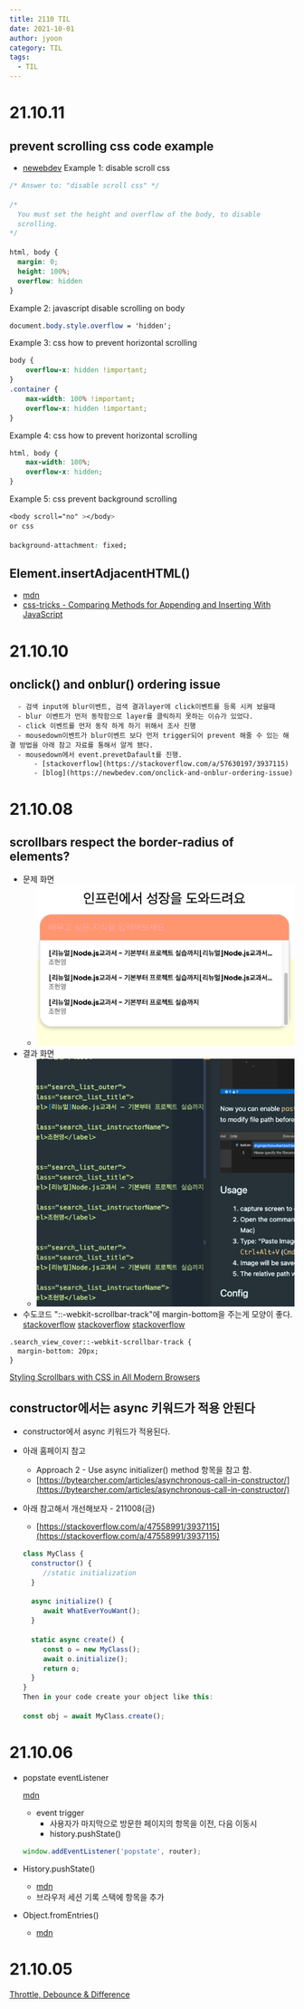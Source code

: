 ```yaml
---
title: 2110 TIL
date: 2021-10-01
author: jyoon
category: TIL
tags:
  - TIL
---
```

# 21.10.11

## prevent scrolling css code example

* [newebdev](https://newbedev.com/prevent-scrolling-css-code-example)
Example 1: disable scroll css

```css
/* Answer to: "disable scroll css" */

/*
  You must set the height and overflow of the body, to disable
  scrolling.
*/

html, body {
  margin: 0;
  height: 100%;
  overflow: hidden
}
```

Example 2: javascript disable scrolling on body

```css
document.body.style.overflow = 'hidden';
```

Example 3: css how to prevent horizontal scrolling

```css
body {
    overflow-x: hidden !important;
}
.container {
    max-width: 100% !important;
    overflow-x: hidden !important;
}
```

Example 4: css how to prevent horizontal scrolling

```css
html, body {
    max-width: 100%;
    overflow-x: hidden;
}
```

Example 5: css prevent background scrolling

```css
<body scroll="no" ></body>
or css

background-attachment: fixed;
```

## Element.insertAdjacentHTML()

* [mdn](https://developer.mozilla.org/en-US/docs/Web/API/Element/insertAdjacentHTML)
* [css-tricks - Comparing Methods for Appending and Inserting With JavaScript](https://css-tricks.com/comparing-methods-for-appending-and-inserting-with-javascript/)

# 21.10.10

## onclick() and onblur() ordering issue

      - 검색 input에 blur이벤트, 검색 결과layer에 click이벤트를 등록 시켜 놨을때
      - blur 이벤트가 먼저 동작함으로 layer를 클릭하지 못하는 이슈가 있었다.
      - click 이벤트를 먼저 동작 하게 하기 위해서 조사 진행
      - mousedown이벤트가 blur이벤트 보다 먼저 trigger되어 prevent 해줄 수 있는 해결 방법을 아래 참고 자료를 통해서 알게 됐다.
      - mousedown에서 event.prevetDafault를 진행.
          - [stackoverflow](https://stackoverflow.com/a/57630197/3937115)
          - [blog](https://newbedev.com/onclick-and-onblur-ordering-issue)

# 21.10.08

## scrollbars respect the border-radius of elements?

* 문제 화면
    * ![](imgs/2021-10-08-22-25-50.png)
* 결과 화면
    * ![](imgs/2021-10-08-22-24-58.png)
* 수도코드 "::-webkit-scrollbar-track"에 margin-bottom을 주는게 모양이 좋다.
[stackoverflow](https://stackoverflow.com/a/65059212/3937115)
[stackoverflow](https://stackoverflow.com/questions/50899642/scroll-with-undamaged-border-radius)
[stackoverflow](https://stackoverflow.com/questions/62789354/how-to-hide-scrollbar-thumb-in-border-radius-element)

```
.search_view_cover::-webkit-scrollbar-track {
  margin-bottom: 20px;
}
```

[Styling Scrollbars with CSS in All Modern Browsers](https://orangeable.com/css/scrollbars)

## constructor에서는 async 키워드가 적용 안된다

* constructor에서 async 키워드가 적용된다.
* 아래 홈페이지 참고
    * Approach 2 - Use async initializer() method 항목을 참고 함.
    * [https://bytearcher.com/articles/asynchronous-call-in-constructor/](https://bytearcher.com/articles/asynchronous-call-in-constructor/)
* 아래 참고해서 개선해보자 - 211008(금)
    * [https://stackoverflow.com/a/47558991/3937115](https://stackoverflow.com/a/47558991/3937115)

    ```jsx
    class MyClass {
      constructor() {
         //static initialization
      }

      async initialize() {
         await WhatEverYouWant();
      }

      static async create() {
         const o = new MyClass();
         await o.initialize();
         return o;
      }
    }
    Then in your code create your object like this:

    const obj = await MyClass.create();
    ```

# 21.10.06

* popstate eventListener

    [mdn]([https://developer.mozilla.org/en-US/docs/Web/API/Window/popstate_event](https://developer.mozilla.org/en-US/docs/Web/API/Window/popstate_event))

    * event trigger
        * 사용자가 마지막으로 방문한 페이지의 항목을 이전, 다음 이동시
        * history.pushState()

    ```jsx
    window.addEventListener('popstate', router);
    ```

* History.pushState()
    * [mdn]([https://developer.mozilla.org/en-US/docs/Web/API/History/pushState](https://developer.mozilla.org/en-US/docs/Web/API/History/pushState))
    * 브라우저 세션 기록 스택에 항목을 추가

* Object.fromEntries()
    * [mdn]([https://developer.mozilla.org/en-US/docs/Web/JavaScript/Reference/Global_Objects/Object/fromEntries](https://developer.mozilla.org/en-US/docs/Web/JavaScript/Reference/Global_Objects/Object/fromEntries))

# 21.10.05

[Throttle, Debounce & Difference](https://webclub.tistory.com/607)
